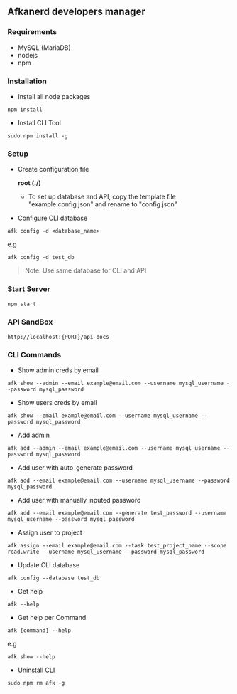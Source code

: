 ## Afkanerd developers manager
### Requirements
- MySQL (MariaDB)
- nodejs
- npm

### Installation

* Install all node packages
```
npm install
```
* Install CLI Tool
```
sudo npm install -g
```
### Setup
* Create configuration file

    __root (./)__

    * To set up database and API, copy the template file "example.config.json" and rename to "config.json"
* Configure CLI database
```
afk config -d <database_name>
``` 
e.g
```
afk config -d test_db
```

> Note: Use same database for CLI and API
### Start Server
```bash
npm start
```
### API SandBox
```
http://localhost:{PORT}/api-docs
```
### CLI Commands
* Show admin creds by email
```
afk show --admin --email example@email.com --username mysql_username --password mysql_password
```
* Show users creds by email
```
afk show --email example@email.com --username mysql_username --password mysql_password
```
* Add admin
```
afk add --admin --email example@email.com --username mysql_username --password mysql_password
```
* Add user with auto-generate password
```
afk add --email example@email.com --username mysql_username --password mysql_password
```
* Add user with manually inputed password
```
afk add --email example@email.com --generate test_password --username mysql_username --password mysql_password
```
* Assign user to project
```
afk assign --email example@email.com --task test_project_name --scope read,write --username mysql_username --password mysql_password
```
* Update CLI database
```
afk config --database test_db
```
* Get help
```
afk --help
```
* Get help per Command 
```
afk [command] --help
```
e.g
```
afk show --help
```
* Uninstall CLI
```
sudo npm rm afk -g
```